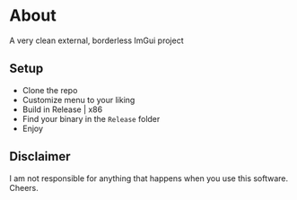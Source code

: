 ﻿#  About
A very clean external, borderless ImGui project

##  Setup
- Clone the repo
- Customize menu to your liking
- Build in Release | x86
- Find your binary in the `Release` folder
- Enjoy

##  Disclaimer
I am not responsible for anything that happens when you use this software. Cheers.